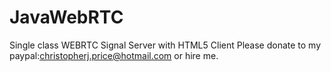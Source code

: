 JavaWebRTC
==========

Single class WEBRTC Signal Server with HTML5 Client
Please donate to my paypal:christopherj.price@hotmail.com or hire me.

